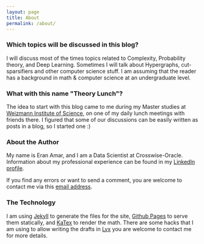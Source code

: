 ```yaml
---
layout: page
title: About
permalink: /about/
---
```


### Which topics will be discussed in this blog?

I will discuss most of the times topics related to Complexity, Probability theory, and Deep Learning. Sometimes I will talk about Hypergraphs, cut-sparsifiers and other computer science stuff. I am assuming that the reader has a background in math & computer science at an undergraduate level.


### What with this name "Theory Lunch"?

The idea to start with this blog came to me during my Master studies at [Weizmann Institute of Science](https://www.weizmann.ac.il/feinberg/academics/msc-program-outline), on one of my daily lunch meetings with friends there.
 I figured that some of our discussions can be easily written as posts in a blog, so I started one :)


### About the Author

My name is Eran Amar, and I am a Data Scientist at Crosswise-Oracle.
Information about my professional experience can be found in my [LinkedIn profile](https://www.linkedin.com/in/eranamar/).

If you find any errors or want to send a comment, you are welcome to contact me via this [email address](mailto:eran.amar@gmail.com).

### The Technology

I am using [Jekyll](https://jekyllrb.com/) to generate the files for the site, [Github Pages](https://pages.github.com/) to serve them statically, and [KaTex](https://khan.github.io/KaTeX/) to render the math. There are some hacks that I am using to allow writing the drafts in [Lyx](https://www.lyx.org/AdditionalSoftware) you are welcome to contact me for more details.  
